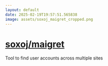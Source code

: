 ```yaml
---
layout: default
date: 2025-02-19T19:57:51.565838
image: assets/soxoj_maigret_cropped.png
---
```


# [soxoj/maigret](https://github.com/soxoj/maigret)

Tool to find user accounts across multiple sites
